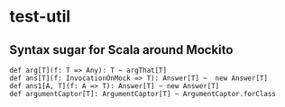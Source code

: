 # test-util

## Syntax sugar for Scala around Mockito

```
def arg[T](f: T => Any): T ~ argThat[T]
def ans[T](f: InvocationOnMock => T): Answer[T] ~  new Answer[T]
def ans1[A, T](f: A => T): Answer[T] ~ new Answer[T]
def argumentCaptor[T]: ArgumentCaptor[T] ~ ArgumentCaptor.forClass 
```